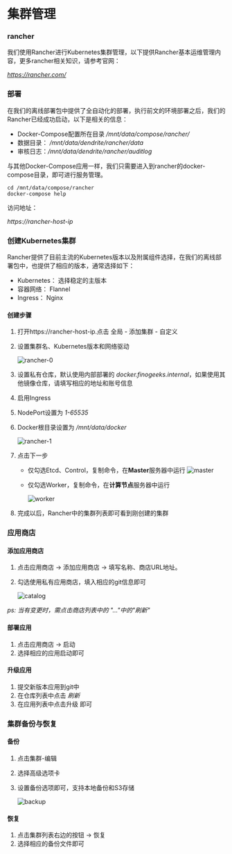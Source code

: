 # 集群管理

### rancher

我们使用Rancher进行Kubernetes集群管理，以下提供Rancher基本运维管理内容，更多rancher相关知识，请参考官网：

*https://rancher.com/*



### 部署

在我们的离线部署包中提供了全自动化的部署，执行前文的环境部署之后，我们的Rancher已经成功启动，以下是相关的信息：

* Docker-Compose配置所在目录 */mnt/data/compose/rancher/*
* 数据目录： */mnt/data/dendrite/rancher/data*
* 审核日志：*/mnt/data/dendrite/rancher/auditlog*

与其他Docker-Compose应用一样，我们只需要进入到rancher的docker-compose目录，即可进行服务管理。

```shell
cd /mnt/data/compose/rancher
docker-compose help
```

访问地址：

*https://rancher-host-ip*



### 创建Kubernetes集群

Rancher提供了目前主流的Kubernetes版本以及附属组件选择，在我们的离线部署包中，也提供了相应的版本，通常选择如下：

* Kubernetes： 选择稳定的主版本
* 容器网络： Flannel
* Ingress： Nginx

#### 创建步骤

1. 打开https://rancher-host-ip.点击 全局 - 添加集群 - 自定义

2. 设置集群名、Kubernetes版本和网络驱动

   ![rancher-0](/img/rancher-0.png)

3. 设置私有仓库，默认使用内部部署的 *docker.finogeeks.internal*，如果使用其他镜像仓库，请填写相应的地址和账号信息

4. 启用Ingress

5. NodePort设置为 *1-65535*

6. Docker根目录设置为 */mnt/data/docker*

   ![rancher-1](/img/rancher-1.png)

7. 点击下一步

   * 仅勾选Etcd、Control，复制命令，在**Master**服务器中运行 ![master](/img/rancher-master.png)

   * 仅勾选Worker，复制命令，在**计算节点**服务器中运行

     ![worker](/img/rancher-worker.png)

8. 完成以后，Rancher中的集群列表即可看到刚创建的集群

### 应用商店

#### 添加应用商店

1. 点击应用商店 -> 添加应用商店 -> 填写名称、商店URL地址。

2. 勾选使用私有应用商店，填入相应的git信息即可

   ![catalog](/img/rancher-catalog.png)

*ps: 当有变更时，需点击商店列表中的 "..."中的"刷新"*

#### 部署应用

1. 点击应用商店 -> 启动
2. 选择相应的应用启动即可

#### 升级应用

1. 提交新版本应用到git中
2. 在仓库列表中点击 *刷新*
3. 在应用列表中点击升级 即可

### 集群备份与恢复

#### 备份

1. 点击集群-编辑

2. 选择高级选项卡

3. 设置备份选项即可，支持本地备份和S3存储

   ![backup](/img/rancher-backup.png)

#### 恢复

1. 点击集群列表右边的按钮 -> 恢复
2. 选择相应的备份文件即可
